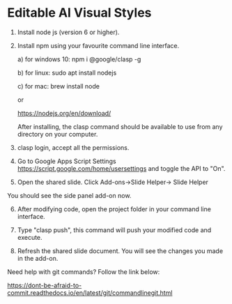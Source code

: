 # Editable AI Visual Styles

1. Install node js (version 6 or higher).

2. Install npm using your favourite command line interface.
	
	a) for windows 10: npm i @google/clasp -g
	
	b) for linux: sudo apt install nodejs
	
	c) for mac: brew install node
	
	or
	
	https://nodejs.org/en/download/
	
	After installing, the clasp command should be available to use from any directory on your computer.

3. clasp login, accept all the permissions.

4. Go to Google Apps Script Settings https://script.google.com/home/usersettings and toggle the API to "On".

5. Open the shared slide. Click Add-ons->Slide Helper-> Slide Helper

You should see the side panel add-on now.

6. After modifying code, open the project folder in your command line interface.

7. Type "clasp push", this command will push your modified code and execute.

8. Refresh the shared slide document. You will see the changes you made in the add-on.

Need help with git commands? Follow the link below:

https://dont-be-afraid-to-commit.readthedocs.io/en/latest/git/commandlinegit.html
